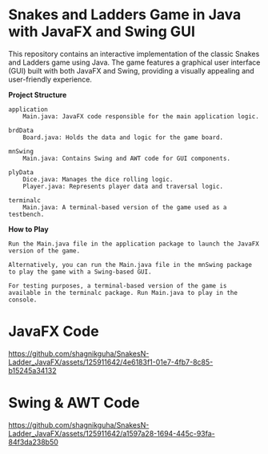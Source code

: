 # Snakes and Ladders Game in Java with JavaFX and Swing GUI

This repository contains an interactive implementation of the classic Snakes and Ladders game using Java. The game features a graphical user interface (GUI) built with both JavaFX and Swing, providing a visually appealing and user-friendly experience.

__Project Structure__

    application
        Main.java: JavaFX code responsible for the main application logic.

    brdData
        Board.java: Holds the data and logic for the game board.

    mnSwing
        Main.java: Contains Swing and AWT code for GUI components.

    plyData
        Dice.java: Manages the dice rolling logic.
        Player.java: Represents player data and traversal logic.

    terminalc
        Main.java: A terminal-based version of the game used as a testbench.

__How to Play__

    Run the Main.java file in the application package to launch the JavaFX version of the game.

    Alternatively, you can run the Main.java file in the mnSwing package to play the game with a Swing-based GUI.

    For testing purposes, a terminal-based version of the game is available in the terminalc package. Run Main.java to play in the console.
            

# JavaFX Code

https://github.com/shagnikguha/SnakesN-Ladder_JavaFX/assets/125911642/4e6183f1-01e7-4fb7-8c85-b15245a34132


# Swing & AWT Code

https://github.com/shagnikguha/SnakesN-Ladder_JavaFX/assets/125911642/a1597a28-1694-445c-93fa-84f3da238b50


